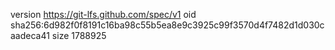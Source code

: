 version https://git-lfs.github.com/spec/v1
oid sha256:6d982f0f8191c16ba98c55b5ea8e9c3925c99f3570d4f7482d1d030caadeca41
size 1788925
